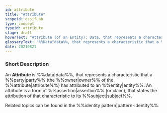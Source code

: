```yaml
---
id: attribute
title: "Attribute"
scopeid: essifLab
type: concept
typeid: attribute
stage: draft
hoverText: "Attribute (of an Entity): Data, that represents a characteristic that a Party (the Owner of the attribute) has attributed to an Entity."
glossaryText: "%%Data^data%%, that represents a characteristic that a %%party^party%% (the %%owner^owner%% of the %%attribute^attribute%%) has attributed to an %%entity^entity%%."
date: 20210821
---
```


### Short Description
An **Attribute** is %%data|data%%, that represents a characteristic that a %%party|party%% (the %%owner|owner%% of the %%attribute|attribute%%) has attributed to an %%entity|entity%%. An attribute is a form of %%assertion|assertion%% (or claim), that states the attribution of that characteristic to its %%subject|subject%%.

Related topics can be found in the %%identity pattern|pattern-identity%%.

